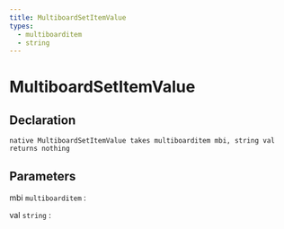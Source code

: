 ```yaml
---
title: MultiboardSetItemValue
types:
  - multiboarditem
  - string
---
```


# MultiboardSetItemValue

## Declaration

```jass
native MultiboardSetItemValue takes multiboarditem mbi, string val returns nothing
```

## Parameters
mbi `multiboarditem`
: 

val `string`
: 
